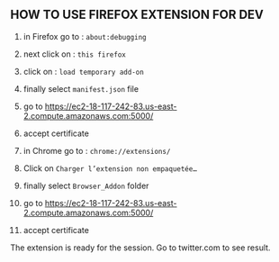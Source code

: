 ## HOW TO USE FIREFOX EXTENSION FOR DEV

1. in Firefox go to : `about:debugging`
2. next click on : `this firefox`
3. click on : `load temporary add-on`
4. finally select `manifest.json` file
5. go to https://ec2-18-117-242-83.us-east-2.compute.amazonaws.com:5000/
6. accept certificate

1. in Chrome go to : `chrome://extensions/`
2. Click on  `Charger l’extension non empaquetée…`
3. finally select `Browser_Addon` folder
4. go to https://ec2-18-117-242-83.us-east-2.compute.amazonaws.com:5000/
5. accept certificate

The extension is ready for the session. Go to twitter.com to see result.
